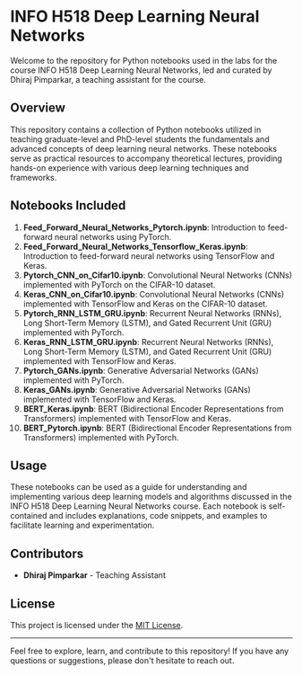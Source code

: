 # INFO H518 Deep Learning Neural Networks

Welcome to the repository for Python notebooks used in the labs for the course INFO H518 Deep Learning Neural Networks, led and curated by Dhiraj Pimparkar, a teaching assistant for the course.

## Overview

This repository contains a collection of Python notebooks utilized in teaching graduate-level and PhD-level students the fundamentals and advanced concepts of deep learning neural networks. These notebooks serve as practical resources to accompany theoretical lectures, providing hands-on experience with various deep learning techniques and frameworks.

## Notebooks Included

1. **Feed_Forward_Neural_Networks_Pytorch.ipynb**: Introduction to feed-forward neural networks using PyTorch.
2. **Feed_Forward_Neural_Networks_Tensorflow_Keras.ipynb**: Introduction to feed-forward neural networks using TensorFlow and Keras.
3. **Pytorch_CNN_on_Cifar10.ipynb**: Convolutional Neural Networks (CNNs) implemented with PyTorch on the CIFAR-10 dataset.
4. **Keras_CNN_on_Cifar10.ipynb**: Convolutional Neural Networks (CNNs) implemented with TensorFlow and Keras on the CIFAR-10 dataset.
5. **Pytorch_RNN_LSTM_GRU.ipynb**: Recurrent Neural Networks (RNNs), Long Short-Term Memory (LSTM), and Gated Recurrent Unit (GRU) implemented with PyTorch.
6. **Keras_RNN_LSTM_GRU.ipynb**: Recurrent Neural Networks (RNNs), Long Short-Term Memory (LSTM), and Gated Recurrent Unit (GRU) implemented with TensorFlow and Keras.
7. **Pytorch_GANs.ipynb**: Generative Adversarial Networks (GANs) implemented with PyTorch.
8. **Keras_GANs.ipynb**: Generative Adversarial Networks (GANs) implemented with TensorFlow and Keras.
9. **BERT_Keras.ipynb**: BERT (Bidirectional Encoder Representations from Transformers) implemented with TensorFlow and Keras.
10. **BERT_Pytorch.ipynb**: BERT (Bidirectional Encoder Representations from Transformers) implemented with PyTorch.

## Usage

These notebooks can be used as a guide for understanding and implementing various deep learning models and algorithms discussed in the INFO H518 Deep Learning Neural Networks course. Each notebook is self-contained and includes explanations, code snippets, and examples to facilitate learning and experimentation.

## Contributors

- **Dhiraj Pimparkar** - Teaching Assistant

## License

This project is licensed under the [MIT License](LICENSE).

---

Feel free to explore, learn, and contribute to this repository! If you have any questions or suggestions, please don't hesitate to reach out.
